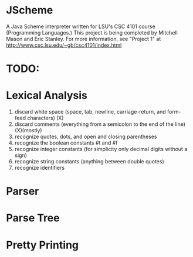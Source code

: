 JScheme
=======

A Java Scheme interpreter written for LSU's CSC 4101 course (Programming Languages.) This project is being completed by 
Mitchell Mason and Eric Stanley. For more information, see "Project 1" at http://www.csc.lsu.edu/~gb/csc4101/index.html

TODO:
=======
Lexical Analysis
======
1. discard white space (space, tab, newline, carriage-return, and form-feed characters) (X)
2. discard comments (everything from a semicolon to the end of the line) (X)(mostly)
3. recognize quotes, dots, and open and closing parentheses
4. recognize the boolean constants #t and #f
5. recognize integer constants (for simplicity only decimal digits without a sign) 
6. recognize string constants (anything between double quotes)
7. recognize identifiers

Parser
======

Parse Tree
======

Pretty Printing
======
